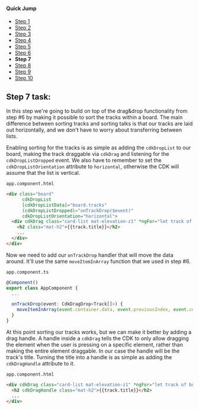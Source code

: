 #### Quick Jump ####
* [Step 1](./step_1.md)
* [Step 2](./step_2.md)
* [Step 3](./step_3.md)
* [Step 4](./step_4.md)
* [Step 5](./step_5.md)
* [Step 6](./step_6.md)
* **Step 7**
* [Step 8](./step_8.md)
* [Step 9](./step_9.md)
* [Step 10](./step_10.md)

## Step 7 task:
In this step we're going to build on top of the drag&drop functionality from step #6 by making it
possible to sort the tracks within a board. The main difference between sorting tracks and sorting
talks is that our tracks are laid out horizontally, and we don't have to worry about transferring
between lists.

Enabling sorting for the tracks is as simple as adding the `cdkDropList` to our board, making
the track draggable via `cdkDrag` and listening for the `cdkDropListDropped` event. We also have
to remember to set the `cdkDropListOrientation` attribute to `horizontal`, otherwise the CDK will
assume that the list is vertical.

`app.component.html`
```html
<div class="board"
      cdkDropList
      [cdkDropListData]="board.tracks"
      (cdkDropListDropped)="onTrackDrop($event)"
      cdkDropListOrientation="horizontal">
  <div cdkDrag class="card-list mat-elevation-z1" *ngFor="let track of board.tracks">
    <h2 class="mat-h2">{{track.title}}</h2>
    ...
  </div>
</div>
```

Now we need to add our `onTrackDrop` handler that will move the data around. It'll use the same
`moveItemInArray` function that we used in step #6.

`app.component.ts`
```ts
@Component()
export class AppComponent {
  ...

  onTrackDrop(event: CdkDragDrop<Track[]>) {
    moveItemInArray(event.container.data, event.previousIndex, event.currentIndex);
  }
}
```

At this point sorting our tracks works, but we can make it better by adding a drag handle. A handle
inside a `cdkDrag` tells the CDK to only allow dragging the element when the user is pressing on a
specific element, rather than making the entire element draggable. In our case the handle will be
the track's title. Turning the title into a handle is as simple as adding the `cdkDragHandle`
attribute to it.

`app.component.html`
```html
<div cdkDrag class="card-list mat-elevation-z1" *ngFor="let track of board.tracks">
  <h2 cdkDragHandle class="mat-h2">{{track.title}}</h2>
  ...
</div>
```

